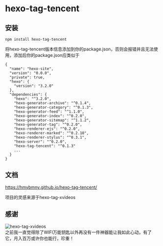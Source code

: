 # hexo-tag-tencent

## 安装
```
npm install hexo-tag-tencent 
```
将hexo-tag-tencent版本信息添加到你的package.json，否则会报错并且无法使用，添加后你的package.json应类似于
```
{
  "name": "hexo-site",
  "version": "0.0.0",
  "private": true,
  "hexo": {
    "version": "3.2.0"
  },
  "dependencies": {
    "hexo": "^3.2.0",
    "hexo-generator-archive": "^0.1.4",
    "hexo-generator-category": "^0.1.3",
    "hexo-generator-feed": "^1.1.0",
    "hexo-generator-index": "^0.2.0",
    "hexo-generator-sitemap": "^1.1.2",
    "hexo-generator-tag": "^0.2.0",
    "hexo-renderer-ejs": "^0.2.0",
    "hexo-renderer-marked": "^0.2.10",
    "hexo-renderer-stylus": "^0.3.1",
    "hexo-server": "^0.2.0",
    "hexo-tag-tencent": "^0.1.3"
    ...
  }
}
```

## 文档

https://hmybmny.github.io/hexo-tag-tencent/

项目的灵感来源于hexo-tag-xvideos

## 感谢

![hexo-tag-xvideos](https://github.com/welksonramos/hexo-tag-xvideos)  
之前我一直觉得除了WIFI万能钥匙以外再没有一件神器能让我如此心动，有了它，月入百万或许你也能行，珍重！
